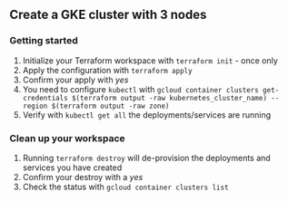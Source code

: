 ## Create a GKE cluster with 3 nodes

### Getting started
1. Initialize your Terraform workspace with `terraform init` - once only
2. Apply the configuration with `terraform apply`
3. Confirm your apply with *yes*
4. You need to configure `kubectl` with `gcloud container clusters get-credentials $(terraform output -raw kubernetes_cluster_name) --region $(terraform output -raw zone)`
5. Verify with `kubectl get all` the deployments/services are running


### Clean up your workspace

1. Running `terraform destroy` will de-provision the deployments and services you have created
2. Confirm your destroy with a *yes*
3. Check the status with `gcloud container clusters list`